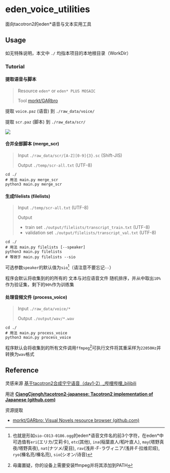 # eden_voice_utilities

面向tacotron2的eden*语音与文本实用工具

## Usage

如无特殊说明，本文中 `./` 均指本项目的本地根目录（WorkDir）

### Tutorial

#### 提取语音与脚本

> Resource    `eden*` or `eden* PLUS MOSAIC`
> 
> Tool    [morkt/GARbro](https://github.com/morkt/GARbro)

提取    `voice.paz`    (语音)    到    `./raw_data/voice/`

提取    `scr.paz`        (脚本)    到    `./raw_data/scr/`

![](https://s2.loli.net/2022/08/07/vncRYrtUEsi1jFk.png)

#### 合并全部脚本 (merge_scr)

> Input	`./raw_data/scr/[A-Z][0-9]{3}.sc`	(Shift-JIS)
>
> Output	`./temp/scr-all.txt`	(UTF-8)

```
cd ./
# 用法 main.py merge_scr
python3 main.py merge_scr
```

#### 生成filelists (filelists)

> Input	`./temp/scr-all.txt`	(UTF-8)
>
> Output
>
> - train set 	`./output/filelists/transcript_train.txt`	(UTF-8)
> - validation set 	`./output/filelists/transcript_val.txt`	(UTF-8)

```
cd ./
# 用法 main.py filelists [--speaker]
python3 main.py filelists
# 等效于 main.py filelists --sio
```

可选参数`speaker`的默认值为`sio`[^sio]（请注意不要忘记`--`）

程序会默认将收集到的的所有的 文本与对应语音文件 随机排序，并从中取出`10%`作为验证集，剩下的`90%`作为训练集

[^sio]: 也就是形如`sio-C013-0186.ogg`的eden\*语音文件名的前3个字符，在eden\*中可选值有`eri`(エリカ/艾莉卡), `etc`(其他), `ina`(稲葉直人/稻叶直人), `may`(塔野真夜/塔野真夜), `nat`(ナツメ/夏目), `rav`(浅井･F･ラヴィニア/浅井·F·拉维尼娅), `ryo`(榛名亮/榛名亮), `sio`(シオン/诗音)

#### 处理音频文件 (process_voice)

> Input	`./raw_data/voice/*`
>
> Output	`./output/wav/*.wav`

```
cd ./
# 用法 main.py process_voice
python3 main.py process_voice
```

程序默认会将收集到的所有文件调用`ffmpeg`[^ffmpeg]可执行文件将其重采样为`22050Hz`并转换为`wav`格式

[^ffmpeg]:毋庸置疑，你的设备上需要安装ffmpeg并将其添加到PATH

## Reference

灵感来源    [基于tacotron2合成宁宁语音（day1-2）_哔哩哔哩_bilibili](https://www.bilibili.com/video/BV1rV4y177Z7)

用途    **[CjangCjengh/tacotron2-japanese: Tacotron2 implementation of Japanese (github.com)](https://github.com/CjangCjengh/tacotron2-japanese)**

资源提取

- [morkt/GARbro: Visual Novels resource browser (github.com)](https://github.com/morkt/GARbro)
